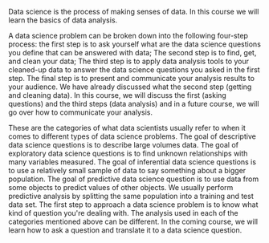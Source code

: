Data science is the process of making senses of data. In this course we will learn the basics of data analysis.

A data science problem can be broken down into the following four-step process: the first step is to ask yourself what are the data science questions you define that can be answered with data; The second step is to find, get, and clean your data; The third step is to apply data analysis tools to your cleaned-up data to answer the data science questions you asked in the first step. The final step is to present and communicate your analysis results to your audience. We have already discussed what the second step (getting and cleaning data). In this course, we will discuss the first (asking questions) and the third steps (data analysis) and in a future course, we will go over how to communicate your analysis.

These are the categories of what data scientists usually refer to when it comes to different types of data science problems. The goal of descriptive data science questions is to describe large volumes data. The goal of exploratory data science questions is to find unknown relationships with many variables measured. The goal of inferential data science questions is to use a relatively small sample of data to say something about a bigger population. The goal of predictive data science question is to use data from some objects to predict values of other objects. We usually perform predictive analysis by splitting the same population into a training and test data set. The first step to approach a data science problem is to know what kind of question you're dealing with. The analysis used in each of the categories mentioned above can be different. In the coming course, we will learn how to ask a question and translate it to a data science question.